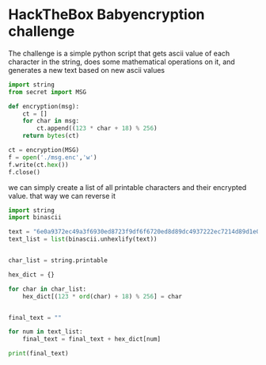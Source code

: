 # HackTheBox Babyencryption challenge

The challenge is a simple python script that gets ascii value of each character in the string, does some mathematical operations on it, and generates a new text based on new ascii values<br>
```python
import string
from secret import MSG

def encryption(msg):
    ct = []
    for char in msg:
        ct.append((123 * char + 18) % 256)
    return bytes(ct)

ct = encryption(MSG)
f = open('./msg.enc','w')
f.write(ct.hex())
f.close()
```

we can simply create a list of all printable characters and their encrypted value. that way we can reverse it<br>
```python
import string
import binascii

text = "6e0a9372ec49a3f6930ed8723f9df6f6720ed8d89dc4937222ec7214d89d1e0e352ce0aa6ec82bf622227bb70e7fb7352249b7d893c493d8539dec8fb7935d490e7f9d22ec89b7a322ec8fd80e7f8921"
text_list = list(binascii.unhexlify(text))


char_list = string.printable

hex_dict = {}

for char in char_list:
    hex_dict[(123 * ord(char) + 18) % 256] = char


final_text = ""

for num in text_list:
    final_text = final_text + hex_dict[num]

print(final_text)
```
